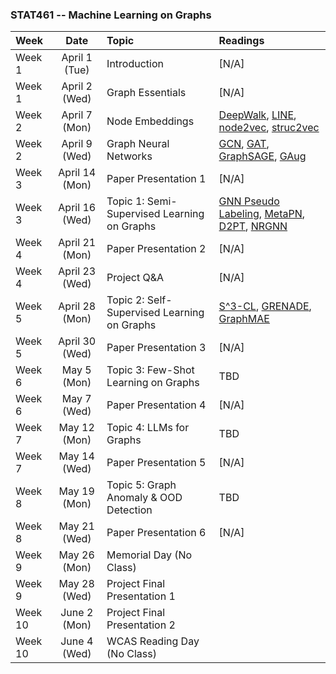 
### STAT461 -- Machine Learning on Graphs

|Week|Date|Topic|Readings|
| :------------ |:---------------:| :---------------| :---------------| 
| Week 1 | April 1 (Tue) | Introduction | [N/A]|
| Week 1 | April 2 (Wed) | Graph Essentials | [N/A] |
| Week 2 | April 7 (Mon)    | Node Embeddings | [DeepWalk](https://arxiv.org/pdf/1403.6652), [LINE](https://arxiv.org/pdf/1503.03578), [node2vec](https://arxiv.org/pdf/1607.00653), [struc2vec](https://arxiv.org/pdf/1704.03165) |
| Week 2 | April 9 (Wed)    | Graph Neural Networks | [GCN](https://arxiv.org/pdf/1609.02907), [GAT](https://arxiv.org/pdf/1710.10903), [GraphSAGE](https://arxiv.org/pdf/1706.02216), [GAug](https://arxiv.org/pdf/2006.06830) |
| Week 3 | April 14 (Mon)    | Paper Presentation 1 | [N/A] |
| Week 3 | April 16 (Wed)    | Topic 1: Semi-Supervised Learning on Graphs |[GNN Pseudo Labeling](https://arxiv.org/pdf/1801.07606), [MetaPN](https://arxiv.org/pdf/2112.09810), [D2PT](https://arxiv.org/pdf/2305.18457), [NRGNN](https://arxiv.org/pdf/2106.04714)|
| Week 4 | April 21 (Mon)    | Paper Presentation 2 | [N/A] |
| Week 4| April 23 (Wed)    | Project Q&A | [N/A]|
| Week 5 | April 28 (Mon)    | Topic 2: Self-Supervised Learning on Graphs | [S^3-CL](https://arxiv.org/pdf/2202.08480), [GRENADE](https://arxiv.org/pdf/2310.15109), [GraphMAE](https://arxiv.org/pdf/2205.10803)|
| Week 5 | April 30 (Wed)    | Paper Presentation 3 | [N/A] |
| Week 6 | May 5 (Mon)    | Topic 3: Few-Shot Learning on Graphs | TBD |
| Week 6 | May 7 (Wed)    | Paper Presentation 4 | [N/A] |
| Week 7 | May 12 (Mon)    | Topic 4: LLMs for Graphs | TBD |
| Week 7 | May 14 (Wed)    | Paper Presentation 5 | [N/A] |
| Week 8 | May 19 (Mon)    | Topic 5: Graph Anomaly & OOD Detection | TBD |
| Week 8 | May 21 (Wed)    | Paper Presentation 6 | [N/A] |
| Week 9 | May 26 (Mon)    | Memorial Day (No Class) |  |
| Week 9 | May 28 (Wed)    | Project Final Presentation 1 |  |
| Week 10 | June 2 (Mon)    | Project Final Presentation 2 |  |
| Week 10 | June 4 (Wed)    | WCAS Reading Day (No Class) |  |
